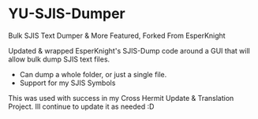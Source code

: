 # YU-SJIS-Dumper
Bulk SJIS Text Dumper &amp; More Featured, Forked From EsperKnight

Updated & wrapped EsperKnight's SJIS-Dump code around a GUI that will allow bulk dump SJIS text files. 

 - Can dump a whole folder, or just a single file.
 - Support for my SJIS Symbols

This was used with success in my Cross Hermit Update & Translation Project.
Ill continue to update it as needed :D 
